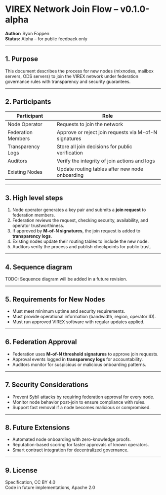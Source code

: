 
# VIREX Network Join Flow – v0.1.0-alpha

**Author:** Syon Foppen  
**Status:** Alpha – for public feedback only  

---

## 1. Purpose  

This document describes the process for new nodes (mixnodes, mailbox servers, ODS servers) to join the VIREX network under federation governance rules with transparency and security guarantees.  

---

## 2. Participants  

| Participant            | Role                                                   |
|-------------------------|-------------------------------------------------------|
| Node Operator            | Requests to join the network                          |
| Federation Members       | Approve or reject join requests via M-of-N signatures |
| Transparency Logs        | Store all join decisions for public verification      |
| Auditors                 | Verify the integrity of join actions and logs         |
| Existing Nodes           | Update routing tables after new node onboarding       |

---

## 3. High level steps  

1. Node operator generates a key pair and submits a **join request** to federation members.  
2. Federation reviews the request, checking security, availability, and operator trustworthiness.  
3. If approved by **M-of-N signatures**, the join request is added to **transparency logs**.  
4. Existing nodes update their routing tables to include the new node.  
5. Auditors verify the process and publish checkpoints for public trust.  

---

## 4. Sequence diagram  

TODO: Sequence diagram will be added in a future revision.  

---

## 5. Requirements for New Nodes  

- Must meet minimum uptime and security requirements.  
- Must provide operational information (bandwidth, region, operator ID).  
- Must run approved VIREX software with regular updates applied.  

---

## 6. Federation Approval  

- Federation uses **M-of-N threshold signatures** to approve join requests.  
- Approval events logged in **transparency logs** for accountability.  
- Auditors monitor for suspicious or malicious onboarding patterns.  

---

## 7. Security Considerations  

- Prevent Sybil attacks by requiring federation approval for every node.  
- Monitor node behavior post-join to ensure compliance with rules.  
- Support fast removal if a node becomes malicious or compromised.  

---

## 8. Future Extensions  

- Automated node onboarding with zero-knowledge proofs.  
- Reputation-based scoring for faster approvals of known operators.  
- Smart contract integration for decentralized governance.  

---

## 9. License  

Specification, CC BY 4.0  
Code in future implementations, Apache 2.0  
